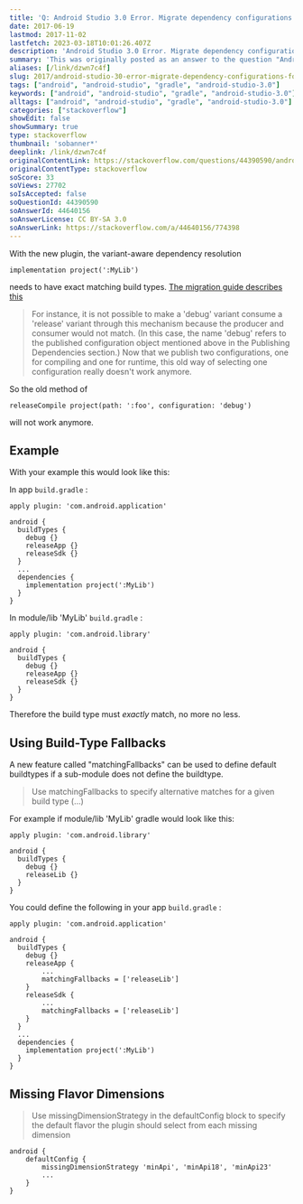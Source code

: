 ```yaml
---
title: 'Q: Android Studio 3.0 Error. Migrate dependency configurations for local modules'
date: 2017-06-19
lastmod: 2017-11-02
lastfetch: 2023-03-18T10:01:26.407Z
description: 'Android Studio 3.0 Error. Migrate dependency configurations for local modules'
summary: 'This was originally posted as an answer to the question "Android Studio 3.0 Error. Migrate dependency configurations for local modules" on stackoverflow.com.'
aliases: [/link/dzwn7c4f]
slug: 2017/android-studio-30-error-migrate-dependency-configurations-for-local-modules
tags: ["android", "android-studio", "gradle", "android-studio-3.0"]
keywords: ["android", "android-studio", "gradle", "android-studio-3.0"]
alltags: ["android", "android-studio", "gradle", "android-studio-3.0"]
categories: ["stackoverflow"]
showEdit: false
showSummary: true
type: stackoverflow
thumbnail: 'sobanner*'
deeplink: /link/dzwn7c4f
originalContentLink: https://stackoverflow.com/questions/44390590/android-studio-3-0-error-migrate-dependency-configurations-for-local-modules
originalContentType: stackoverflow
soScore: 33
soViews: 27702
soIsAccepted: false
soQuestionId: 44390590
soAnswerId: 44640156
soAnswerLicense: CC BY-SA 3.0
soAnswerLink: https://stackoverflow.com/a/44640156/774398
---
```

With the new plugin, the variant-aware dependency resolution

```
implementation project(':MyLib')

```

needs to have exact matching build types. [The migration guide describes this](https://developer.android.com/studio/preview/features/new-android-plugin-migration.html#variant_dependencies)

> For instance, it is not possible to make a 'debug' variant consume a 'release' variant through this mechanism because the producer and consumer would not match. (In this case, the name 'debug' refers to the published configuration object mentioned above in the Publishing Dependencies section.) Now that we publish two configurations, one for compiling and one for runtime, this old way of selecting one configuration really doesn't work anymore.

So the old method of

```
releaseCompile project(path: ':foo', configuration: 'debug')

```

will not work anymore.

Example
-------

With your example this would look like this:

In app  `build.gradle` :

```
apply plugin: 'com.android.application'

android {
  buildTypes {
    debug {}
    releaseApp {}
    releaseSdk {}
  }
  ...
  dependencies {
    implementation project(':MyLib')
  }
}

```

In module/lib 'MyLib'  `build.gradle` :

```
apply plugin: 'com.android.library'

android {
  buildTypes {
    debug {}
    releaseApp {}
    releaseSdk {}
  }
}

```

Therefore the build type must _exactly_ match, no more no less.

Using Build-Type Fallbacks
--------------------------

A new feature called "matchingFallbacks" can be used to define default buildtypes if a sub-module does not define the buildtype.

> Use matchingFallbacks to specify alternative matches for a given build type (...)

For example if module/lib 'MyLib' gradle would look like this:

```
apply plugin: 'com.android.library'

android {
  buildTypes {
    debug {}
    releaseLib {}
  }
}

```

You could define the following in your app  `build.gradle` :

```
apply plugin: 'com.android.application'

android {
  buildTypes {
    debug {}
    releaseApp {
        ...
        matchingFallbacks = ['releaseLib']
    }
    releaseSdk {
        ...
        matchingFallbacks = ['releaseLib']
    }
  }
  ...
  dependencies {
    implementation project(':MyLib')
  }
}

```

Missing Flavor Dimensions
-------------------------

> Use missingDimensionStrategy in the defaultConfig block to specify the default flavor the plugin should select from each missing dimension

```
android {
    defaultConfig {
        missingDimensionStrategy 'minApi', 'minApi18', 'minApi23'
        ...
    }
}

```